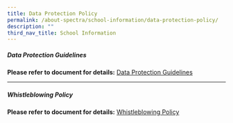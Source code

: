 ```yaml
---
title: Data Protection Policy
permalink: /about-spectra/school-information/data-protection-policy/
description: ""
third_nav_title: School Information
---
```

##### **Data Protection Guidelines**

**Please refer to document for details:** [Data Protection Guidelines](/files/personal-data-protection-guidelines%20(spectra).pdf)

***

##### **Whistleblowing Policy**

**Please refer to document for details:** [Whistleblowing Policy](/files/whistleblowing-policy-ver-3%20(spectra).pdf)